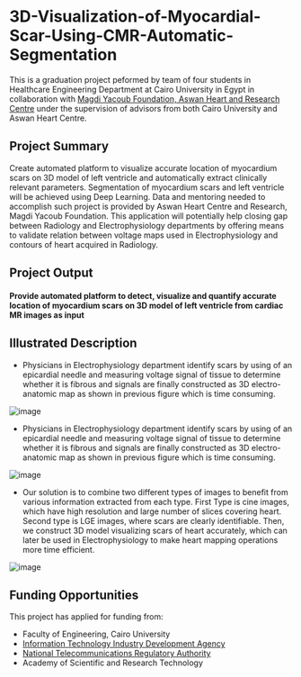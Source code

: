 # 3D-Visualization-of-Myocardial-Scar-Using-CMR-Automatic-Segmentation
This is a graduation project peformed by team of four students in Healthcare Engineering Department at Cairo University in Egypt in collaboration with [Magdi Yacoub Foundation, Aswan Heart and Research Centre](https://www.myf-egypt.org/about/) under the supervision of advisors from both Cairo University and Aswan Heart Centre.

## Project Summary
Create automated platform to visualize accurate location of myocardium scars on 3D model of left ventricle and automatically extract clinically relevant parameters. Segmentation of myocardium scars and left ventricle will be achieved using Deep Learning. Data and mentoring needed to accomplish such project is provided by Aswan Heart Centre and Research, Magdi Yacoub Foundation. This application will potentially help closing gap between Radiology and Electrophysiology departments by offering means to validate relation between voltage maps used in Electrophysiology and contours of heart acquired in Radiology.

## Project Output
#### Provide automated platform to detect, visualize and quantify accurate location of myocardium scars on 3D model of left ventricle from cardiac MR images as input

## Illustrated Description
- Physicians in Electrophysiology department identify scars by using of an epicardial needle and measuring voltage signal of tissue to determine whether it is fibrous and signals are finally constructed as 3D electro-anatomic map as shown in previous figure which is time consuming.

![image](https://user-images.githubusercontent.com/81769303/205246052-c8908dd2-3dc5-4a1e-b0c3-c3c0883e1a5a.png)

- Physicians in Electrophysiology department identify scars by using of an epicardial needle and measuring voltage signal of tissue to determine whether it is fibrous and signals are finally constructed as 3D electro-anatomic map as shown in previous figure which is time consuming.

![image](https://user-images.githubusercontent.com/81769303/205246139-6b02cd57-5c29-4cc4-a513-88563a0f1f58.png)

- Our solution is to combine two different types of images to benefit from various information extracted from each type. First Type is cine images, which have high resolution and large number of slices covering heart. Second type is LGE images, where scars are clearly identifiable. Then, we construct 3D model visualizing scars of heart accurately, which can later be used in Electrophysiology to make heart mapping operations more time efficient.

![image](https://user-images.githubusercontent.com/81769303/205246211-342b7dde-bd81-4976-b255-aee071bee512.png)

## Funding Opportunities
This project has applied for funding from:     
- Faculty of Engineering, Cairo University
- [Information Technology Industry Development Agency](https://www.itida.gov.eg/english/Pages/default.aspx)
- [National Telecommunications Regulatory Authority](https://www.tra.gov.eg/en/)
- Academy of Scientific and Research Technology
